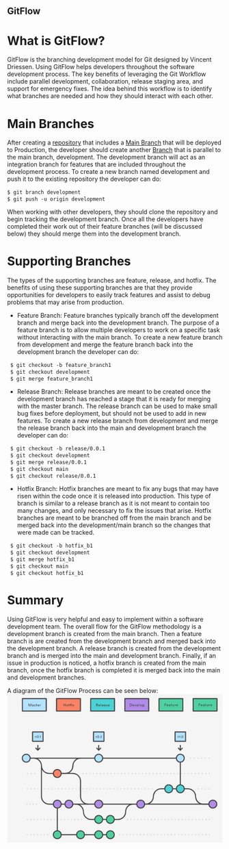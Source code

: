 ## GitFlow 

# What is GitFlow? 

GitFlow is the branching development model for Git designed by Vincent Driessen. Using GitFlow helps developers throughout the software development process. The key benefits of leveraging the Git Workflow include parallel development, collaboration, release staging area, and support for emergency fixes. The idea behind this workflow is to identify what branches are needed and how they should interact with each other. 

# Main Branches

After creating a [repository](/Sections/Repository.md) that includes a [Main Branch](/Sections/Master.md) that will be deployed to Production, the developer should create another [Branch](/Sections/Branch.md) that is parallel to the main branch, development. The development branch will act as an integration branch for features that are included throughout the development process. To create a new branch named development and push it to the existing repository the developer can do: 
```
$ git branch development 
$ git push -u origin development
```
When working with other developers, they should clone the repository and begin tracking the development branch. Once all the developers have completed their work out of their feature branches (will be discussed below) they should merge them into the development branch. 

# Supporting Branches 

The types of the supporting branches are feature, release, and hotfix. The benefits of using these supporting branches are that they provide opportunities for developers to easily track features and assist to debug problems that may arise from production. 

* Feature Branch: Feature branches typically branch off the development branch and merge back into the development branch. The purpose of a feature branch is to allow multiple developers to work on a specific task without interacting with the main branch. To create a new feature branch from development and merge the feature branch back into the development branch the developer can do: 
```
 $ git checkout -b feature_branch1
 $ git checkout development
 $ git merge feature_branch1 
```

* Release Branch: Release branches are meant to be created once the development branch has reached a stage that it is ready for merging with the master branch. The release branch can be used to make small bug fixes before deployment, but should not be used to add in new features. To create a new release branch from development and merge the release branch back into the main and development branch the developer can do: 
```
 $ git checkout -b release/0.0.1
 $ git checkout development
 $ git merge release/0.0.1 
 $ git checkout main
 $ git checkout release/0.0.1
```

* Hotfix Branch: Hotfix branches are meant to fix any bugs that may have risen within the code once it is released into production. This type of branch is similar to a release branch as it is not meant to contain too many changes, and only necessary to fix the issues that arise. Hotfix branches are meant to be branched off from the main branch and be merged back into the development/main branch so the changes that were made can be tracked. 
```
 $ git checkout -b hotfix_b1
 $ git checkout development
 $ git merge hotfix_b1
 $ git checkout main
 $ git checkout hotfix_b1
```

# Summary 

Using GitFlow is very helpful and easy to implement within a software development team. The overall flow for the GitFlow methodology is a development branch is created from the main branch. Then a feature branch is are created from the development branch and merged back into the development branch. A release branch is created from the development branch and is merged into the main and development branch. Finally, if an issue in production is noticed, a hotfix branch is created from the main branch, once the hotfix branch is completed it is merged back into the main and development branches. 

A diagram of the GitFlow Process can be seen below: 
![](/images/gitFlow.png)